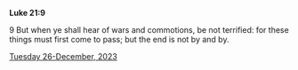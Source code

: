 **Luke 21:9**

9 But when ye shall hear of wars and commotions, be not terrified: for these things must first come to pass; but the end is not by and by.

[Tuesday 26-December, 2023](https://getbible.net/kjv/Luke/21/9)
